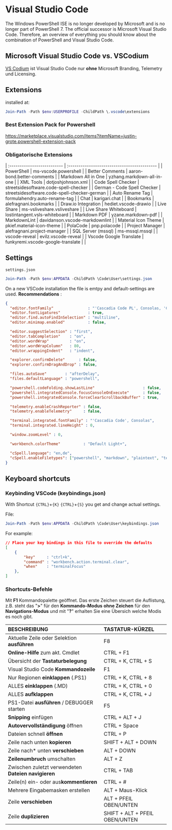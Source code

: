# Visual Studio Code

The Windows PowerShell ISE is no longer developed by Microsoft and is no longer part of PowerShell 7. The official successor is Microsoft Visual Studio Code. Therefore, an overview of everything you should know about the combination of PowerShell and Visual Studio Code.

## Microsoft Visual Studio **Code vs. VSCodium**

[VS Codium](https://github.com/VSCodium/vscodium) ist Visual Studio Code nur **ohne** Microsoft Branding, Telemetry und Licensing.

## Extensions

installed at:

```powershell
Join-Path -Path $env:USERPROFILE -ChildPath \.vscode\extensions
```

### Best Extension Pack for Powershell

https://marketplace.visualstudio.com/items?itemName=justin-grote.powershell-extension-pack

### **Obligatorische** Extensions

| :-------------------------- | :------------------------------------------- |
| PowerShell                  | ms-vscode.powershell                         |
| Better Comments             | aaron-bond.better-comments                   |
| Markdown All in One         | yzhang.markdown-all-in-one                   |
| XML Tools                   | dotjoshjohnson.xml                           |
| Code Spell Checker          | streetsidesoftware.code-spell-checker        |
| German - Code Spell Checker | streetsidesoftware.code-spell-checker-german |
| Auto Rename Tag         | formulahendry.auto-rename-tag     | 
| Chat                    | karigari.chat                     | 
| Bookmarks               | alefragnani.bookmarks             | 
| Draw.io Integration     | hediet.vscode-drawio              | 
| Live Share              | ms-vsliveshare.vsliveshare        | 
| Live Share Whiteboard   | lostintangent.vsls-whiteboard     | 
| Markdown PDF            | yzane.markdown-pdf                | 
| MarkdownLint            | davidanson.vscode-markdownlint    | 
| Material Icon Theme     | pkief.material-icon-theme         | 
| PolaCode                | pnp.polacode                      | 
| Project Manager         | alefragnani.project-manager       | 
| SQL Server (mssql)      | ms-mssql.mssql                    | 
| vscode-reveal           | evilz.vscode-reveal               | 
| Vscode Google Translate | funkyremi.vscode-google-translate |                        |

## Settings

```settings.json``` 

```powershell
Join-Path -Path $env:APPDATA -ChildPath \Code\User\settings.json
```

On a new VSCode installation the file is emtpy and default-settings are used. 
**Recommendations** :

```json
{
  "editor.fontFamily"               : "'Cascadia Code PL', Consolas, 'Courier New', monospace",
  "editor.fontLigatures"            : true,
  "editor.find.autoFindInSelection" : "multiline",
  "editor.minimap.enabled"          : false,

  "editor.suggestSelection" : "first",
  "editor.tabCompletion"    : "on",
  "editor.wordWrap"         : "on",
  "editor.wordWrapColumn"   : 80,
  "editor.wrappingIndent"   : "indent",

  "explorer.confirmDelete"      : false,
  "explorer.confirmDragAndDrop" : false,

  "files.autoSave"        : "afterDelay",
  "files.defaultLanguage" : "powershell",

  "powershell.codeFolding.showLastLine"                     : false,
  "powershell.integratedConsole.focusConsoleOnExecute"      : false,
  "powershell.integratedConsole.forceClearScrollbackBuffer" : true,

  "telemetry.enableCrashReporter" : false,
  "telemetry.enableTelemetry"     : false,

  "terminal.integrated.fontFamily" : "'Cascadia Code', Consolas",
  "terminal.integrated.lineHeight" : 0,

  "window.zoomLevel" : 0,

  "workbench.colorTheme"          : "Default Light+",

  "cSpell.language": "en,de",
  "cSpell.enableFiletypes": ["powershell", "markdown", "plaintext", "text", "yml", "json", "xml", "html"]
}
```

## Keyboard shortcuts

### Keybinding VSCode (keybindings.json)

With Shortcut `{CTRL}`+`{K}` `{CTRL}`+`{S}` you get and change actual settings. 

File:

```powershell
Join-Path -Path $env:APPDATA -ChildPath \Code\User\keybindings.json
```

For example:

```json
// Place your key bindings in this file to override the defaults
[
    {
        "key"     : "ctrl+k",
        "command" : "workbench.action.terminal.clear",
        "when"    : "terminalFocus"
    },
]
```

### **Shortcuts**-Befehle

Mit **F1** Kommandopalette geöffnet. Das erste Zeichen steuert die Auflistung, z.B. steht das "**>**" für den **Kommando-Modus** **ohne Zeichen** für den **Navigations-Modus** und mit "**?**" erhalten Sie eine Übersich welche Modis es noch gibt.

| BESCHREIBUNG                                        | TASTATUR-KÜRZEL                |
| :-------------------------------------------------- | :----------------------------- |
| Aktuelle Zeile oder Selektion **ausführen**         | F8                             |
| **Online-Hilfe** zum akt. Cmdlet                    | CTRL + F1                      |
| Übersicht der **Tastaturbelegung**                  | CTRL + K, CTRL + S             |
| Visual Studio Code **Kommandozeile**                | F1                             |
| Nur Regionen **einklappen** (.PS1)                  | CTRL + K, CTRL + 8             |
| ALLES **einklappen** (.MD)                          | CTRL + K, CTRL + 0             |
| ALLES **aufklappen**                                | CTRL + K, CTRL + J             |
| PS1-Datei **ausführen** / DEBUGGER starten          | F5                             |
| **Snipping** einfügen                               | CTRL + ALT + J                 |
| **Autovervollständigung** öffnen                    | CTRL + Space                   |
| Dateien schnell **öffnen**                          | CTRL + P                       |
| Zeile nach unten **kopieren**                       | SHIFT + ALT + DOWN             |
| Zeile nach* unten **verschieben**                   | ALT + DOWN                     |
| **Zeilenumbruch** umschalten                        | ALT + Z                        |
| Zwischen zuletzt verwendeten **Dateien navigieren** | CTRL + TAB                     |
| Zeile(n) ein- oder aus**kommentieren**              | CTRL + #                       |
| Mehrere Eingabemasken erstellen                     | ALT + Maus-Klick               |
| Zeile **verschieben**                               | ALT + PFEIL OBEN/UNTEN         |
| Zeile **duplizieren**                               | SHIFT + ALT + PFEIL OBEN/UNTEN |
